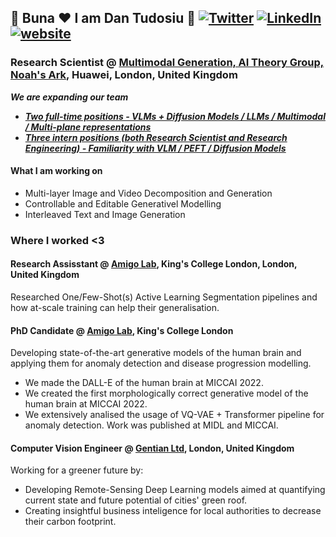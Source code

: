 ## :hugs: Buna :heart: I am Dan Tudosiu :hugs: [![Twitter](https://img.shields.io/badge/Twitter-1DA1F2?style=for-the-badge&logo=twitter&logoColor=white)](https://twitter.com/intent/follow?screen_name=DTudosiu) [![LinkedIn](https://img.shields.io/badge/LinkedIn-0077B5?style=for-the-badge&logo=linkedin&logoColor=white)](https://www.linkedin.com/in/petru-daniel-tudosiu/) [![website](https://img.shields.io/badge/Website-46a2f1.svg?&label=Google_Scholar&style=for-the-badge&logo=Google-Chrome&logoColor=white&link=https://scholar.google.com/citations?user=sv39zkwAAAAJ&hl=en)](https://scholar.google.com/citations?user=sv39zkwAAAAJ&hl=en)

### Research Scientist @ [Multimodal Generation, AI Theory Group, Noah's Ark](http://dev3.noahlab.com.hk/index.html), Huawei, London, United Kingdom 
***We are expanding our team***
* ***[Two full-time positions - VLMs + Diffusion Models / LLMs / Multimodal / Multi-plane representations](https://huaweiuk.teamtailor.com/jobs/4050214-research-scientist-contractor-multimodal-modelling)***
* ***[Three intern positions (both Research Scientist and Research Engineering) - Familiarity with VLM / PEFT / Diffusion Models](https://huaweiuk.teamtailor.com/jobs/2090786-research-intern-machine-learning)***

#### What I am working on
* Multi-layer Image and Video Decomposition and Generation
* Controllable and Editable Generativel Modelling
* Interleaved Text and Image Generation 
  
### Where I worked <3 

#### Research Assisstant @ [Amigo Lab](https://amigos.ai/), King's College London, London, United Kingdom
Researched One/Few-Shot(s) Active Learning Segmentation pipelines and how at-scale training can help their generalisation. 

#### PhD Candidate @ [Amigo Lab](https://amigos.ai/), King's College London 
Developing state-of-the-art generative models of the human brain and applying them for anomaly detection and disease progression modelling.
* We made the DALL-E of the human brain at MICCAI 2022.
* We created the first morphologically correct generative model of the human brain at MICCAI 2022.
* We extensively analised the usage of VQ-VAE + Transformer pipeline for anomaly detection. Work was published at MIDL and MICCAI.

#### Computer Vision Engineer @ [Gentian Ltd](https://www.gentian.io/), London, United Kingdom
Working for a greener future by:
* Developing Remote-Sensing Deep Learning models aimed at quantifying current state and future potential of cities' green roof.
* Creating insightful business inteligence for local authorities to decrease their carbon footprint.


